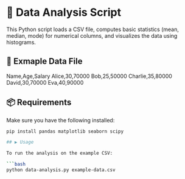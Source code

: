 # 🧪 Data Analysis Script

This Python script loads a CSV file, computes basic statistics (mean, median, mode) for numerical columns, and visualizes the data using histograms.

## 📂 Exmaple Data File

Name,Age,Salary
Alice,30,70000
Bob,25,50000
Charlie,35,80000
David,30,70000
Eva,40,90000

## 📦 Requirements

Make sure you have the following installed:

```bash
pip install pandas matplotlib seaborn scipy

## ▶️ Usage

To run the analysis on the example CSV:

```bash
python data-analysis.py example-data.csv
